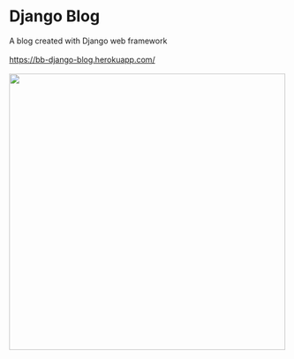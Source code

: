 # Django Blog
A blog created with Django web framework
<br>
<br>
https://bb-django-blog.herokuapp.com/
<br><br>
<img src=https://user-images.githubusercontent.com/50201165/109299508-d5f40300-77fa-11eb-95ed-646879615fb4.jpg width=500>
<br>
